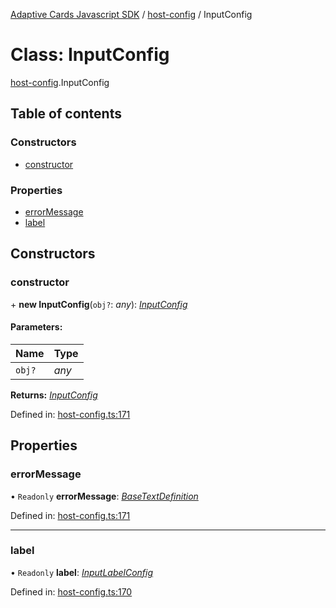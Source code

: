 [Adaptive Cards Javascript SDK](../README.md) / [host-config](../modules/host_config.md) / InputConfig

# Class: InputConfig

[host-config](../modules/host_config.md).InputConfig

## Table of contents

### Constructors

- [constructor](host_config.inputconfig.md#constructor)

### Properties

- [errorMessage](host_config.inputconfig.md#errormessage)
- [label](host_config.inputconfig.md#label)

## Constructors

### constructor

\+ **new InputConfig**(`obj?`: *any*): [*InputConfig*](host_config.inputconfig.md)

#### Parameters:

Name | Type |
:------ | :------ |
`obj?` | *any* |

**Returns:** [*InputConfig*](host_config.inputconfig.md)

Defined in: [host-config.ts:171](https://github.com/microsoft/AdaptiveCards/blob/0938a1f10/source/nodejs/adaptivecards/src/host-config.ts#L171)

## Properties

### errorMessage

• `Readonly` **errorMessage**: [*BaseTextDefinition*](host_config.basetextdefinition.md)

Defined in: [host-config.ts:171](https://github.com/microsoft/AdaptiveCards/blob/0938a1f10/source/nodejs/adaptivecards/src/host-config.ts#L171)

___

### label

• `Readonly` **label**: [*InputLabelConfig*](host_config.inputlabelconfig.md)

Defined in: [host-config.ts:170](https://github.com/microsoft/AdaptiveCards/blob/0938a1f10/source/nodejs/adaptivecards/src/host-config.ts#L170)
